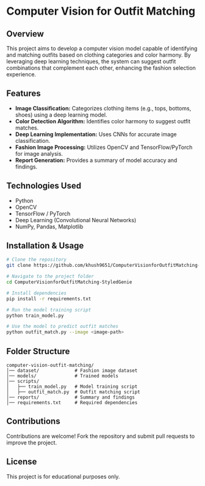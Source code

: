 # Computer Vision for Outfit Matching

## Overview

This project aims to develop a computer vision model capable of identifying and matching outfits based on clothing categories and color harmony. By leveraging deep learning techniques, the system can suggest outfit combinations that complement each other, enhancing the fashion selection experience.

## Features

- **Image Classification:** Categorizes clothing items (e.g., tops, bottoms, shoes) using a deep learning model.
- **Color Detection Algorithm:** Identifies color harmony to suggest outfit matches.
- **Deep Learning Implementation:** Uses CNNs for accurate image classification.
- **Fashion Image Processing:** Utilizes OpenCV and TensorFlow/PyTorch for image analysis.
- **Report Generation:** Provides a summary of model accuracy and findings.

## Technologies Used

- Python
- OpenCV
- TensorFlow / PyTorch
- Deep Learning (Convolutional Neural Networks)
- NumPy, Pandas, Matplotlib

## Installation & Usage

```sh
# Clone the repository
git clone https://github.com/khush9651/ComputerVisionforOutfitMatching-StyledGenie.git

# Navigate to the project folder
cd ComputerVisionforOutfitMatching-StyledGenie

# Install dependencies
pip install -r requirements.txt

# Run the model training script
python train_model.py

# Use the model to predict outfit matches
python outfit_match.py --image <image-path>
```

## Folder Structure

```
computer-vision-outfit-matching/
│── dataset/             # Fashion image dataset
│── models/              # Trained models
│── scripts/
│   ├── train_model.py   # Model training script
│   ├── outfit_match.py  # Outfit matching script
│── reports/             # Summary and findings
│── requirements.txt     # Required dependencies
```

## Contributions

Contributions are welcome! Fork the repository and submit pull requests to improve the project.

## License

This project is for educational purposes only.

